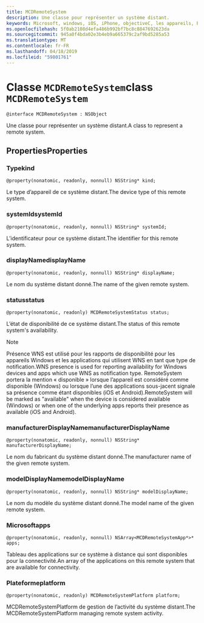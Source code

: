 ```yaml
---
title: MCDRemoteSystem
description: Une classe pour représenter un système distant.
keywords: Microsoft, windows, iOS, iPhone, objectiveC, les appareils, Project Rome connectés
ms.openlocfilehash: 5f0ab2108d4efa486b992bf7bc8c8847692623da
ms.sourcegitcommit: 945a0f4bda02e3b4eb9a665379c2af9bd5285a53
ms.translationtype: MT
ms.contentlocale: fr-FR
ms.lasthandoff: 04/18/2019
ms.locfileid: "59801761"
---
```

# <a name="class-mcdremotesystem"></a><span data-ttu-id="02231-104">Classe `MCDRemoteSystem`</span><span class="sxs-lookup"><span data-stu-id="02231-104">class `MCDRemoteSystem`</span></span> 

```
@interface MCDRemoteSystem : NSObject
```  

<span data-ttu-id="02231-105">Une classe pour représenter un système distant.</span><span class="sxs-lookup"><span data-stu-id="02231-105">A class to represent a remote system.</span></span>

## <a name="properties"></a><span data-ttu-id="02231-106">Properties</span><span class="sxs-lookup"><span data-stu-id="02231-106">Properties</span></span>

### <a name="kind"></a><span data-ttu-id="02231-107">Type</span><span class="sxs-lookup"><span data-stu-id="02231-107">kind</span></span>
`@property(nonatomic, readonly, nonnull) NSString* kind;`

<span data-ttu-id="02231-108">Le type d’appareil de ce système distant.</span><span class="sxs-lookup"><span data-stu-id="02231-108">The device type of this remote system.</span></span>

### <a name="systemid"></a><span data-ttu-id="02231-109">systemId</span><span class="sxs-lookup"><span data-stu-id="02231-109">systemId</span></span>
`@property(nonatomic, readonly, nonnull) NSString* systemId;`

<span data-ttu-id="02231-110">L’identificateur pour ce système distant.</span><span class="sxs-lookup"><span data-stu-id="02231-110">The identifier for this remote system.</span></span>

### <a name="displayname"></a><span data-ttu-id="02231-111">displayName</span><span class="sxs-lookup"><span data-stu-id="02231-111">displayName</span></span>
`@property(nonatomic, readonly, nonnull) NSString* displayName;`

<span data-ttu-id="02231-112">Le nom du système distant donné.</span><span class="sxs-lookup"><span data-stu-id="02231-112">The name of the given remote system.</span></span>

### <a name="status"></a><span data-ttu-id="02231-113">status</span><span class="sxs-lookup"><span data-stu-id="02231-113">status</span></span>
`@property(nonatomic, readonly) MCDRemoteSystemStatus status;`

<span data-ttu-id="02231-114">L’état de disponibilité de ce système distant.</span><span class="sxs-lookup"><span data-stu-id="02231-114">The status of this remote system's availability.</span></span>

> [!NOTE]
<span data-ttu-id="02231-115">Présence WNS est utilisé pour les rapports de disponibilité pour les appareils Windows et les applications qui utilisent WNS en tant que type de notification.</span><span class="sxs-lookup"><span data-stu-id="02231-115">WNS presence is used for reporting availability for Windows devices and apps which use WNS as notification type.</span></span>  <span data-ttu-id="02231-116">RemoteSystem portera la mention « disponible » lorsque l’appareil est considéré comme disponible (Windows) ou lorsque l’une des applications sous-jacent signale sa présence comme étant disponibles (iOS et Android).</span><span class="sxs-lookup"><span data-stu-id="02231-116">RemoteSystem will be marked as "available" when the device is considered available (Windows) or when one of the underlying apps reports their presence as available (iOS and Android).</span></span> 

### <a name="manufacturerdisplayname"></a><span data-ttu-id="02231-117">manufacturerDisplayName</span><span class="sxs-lookup"><span data-stu-id="02231-117">manufacturerDisplayName</span></span>
`@property(nonatomic, readonly, nonnull) NSString* manufacturerDisplayName;`

<span data-ttu-id="02231-118">Le nom du fabricant du système distant donné.</span><span class="sxs-lookup"><span data-stu-id="02231-118">The manufacturer name of the given remote system.</span></span>

### <a name="modeldisplayname"></a><span data-ttu-id="02231-119">modelDisplayName</span><span class="sxs-lookup"><span data-stu-id="02231-119">modelDisplayName</span></span>
`@property(nonatomic, readonly, nonnull) NSString* modelDisplayName;`

<span data-ttu-id="02231-120">Le nom du modèle du système distant donné.</span><span class="sxs-lookup"><span data-stu-id="02231-120">The model name of the given remote system.</span></span>

### <a name="apps"></a><span data-ttu-id="02231-121">Microsoft</span><span class="sxs-lookup"><span data-stu-id="02231-121">apps</span></span>
`@property(nonatomic, readonly, nonnull) NSArray<MCDRemoteSystemApp*>* apps;`

<span data-ttu-id="02231-122">Tableau des applications sur ce système à distance qui sont disponibles pour la connectivité.</span><span class="sxs-lookup"><span data-stu-id="02231-122">An array of the applications on this remote system that are available for connectivity.</span></span>

### <a name="platform"></a><span data-ttu-id="02231-123">Plateforme</span><span class="sxs-lookup"><span data-stu-id="02231-123">platform</span></span>
`@property(nonatomic, readonly) MCDRemoteSystemPlatform platform;`

<span data-ttu-id="02231-124">MCDRemoteSystemPlatform de gestion de l’activité du système distant.</span><span class="sxs-lookup"><span data-stu-id="02231-124">The MCDRemoteSystemPlatform managing remote system activity.</span></span>